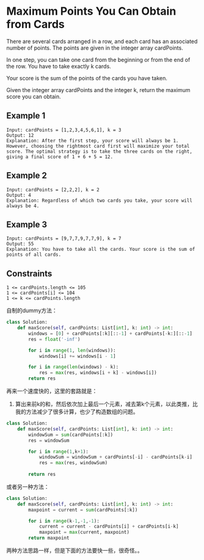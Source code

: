 # Maximum Points You Can Obtain from Cards

There are several cards arranged in a row, and each card has an associated number of points. The points are given in the integer array cardPoints.

In one step, you can take one card from the beginning or from the end of the row. You have to take exactly k cards.

Your score is the sum of the points of the cards you have taken.

Given the integer array cardPoints and the integer k, return the maximum score you can obtain.

## Example 1

```text
Input: cardPoints = [1,2,3,4,5,6,1], k = 3
Output: 12
Explanation: After the first step, your score will always be 1. However, choosing the rightmost card first will maximize your total score. The optimal strategy is to take the three cards on the right, giving a final score of 1 + 6 + 5 = 12.
```

## Example 2

```text
Input: cardPoints = [2,2,2], k = 2
Output: 4
Explanation: Regardless of which two cards you take, your score will always be 4.
```

## Example 3

```text
Input: cardPoints = [9,7,7,9,7,7,9], k = 7
Output: 55
Explanation: You have to take all the cards. Your score is the sum of points of all cards.
```

## Constraints

```text
1 <= cardPoints.length <= 105
1 <= cardPoints[i] <= 104
1 <= k <= cardPoints.length
```

自制的dummy方法：

```python
class Solution:
    def maxScore(self, cardPoints: List[int], k: int) -> int:
        windows = [0] + cardPoints[:k][::-1] + cardPoints[-k:][::-1]
        res = float('-inf')

        for i in range(1, len(windows)):
            windows[i] += windows[i - 1]

        for i in range(len(windows) - k):
            res = max(res, windows[i + k] - windows[i])
        return res
```

再来一个速度快的，这里的套路就是：

1. 算出来前k的和，然后依次加上最后一个元素，减去第k个元素，以此类推，比我的方法减少了很多计算，也少了构造数组的问题。

```python
class Solution:
    def maxScore(self, cardPoints: List[int], k: int) -> int:
        windowSum = sum(cardPoints[:k])
        res = windowSum

        for i in range(1,k+1):
            windowSum = windowSum + cardPoints[-i] - cardPoints[k-i]
            res = max(res, windowSum)
        
        return res
```

或者另一种方法：

```python
class Solution:
    def maxScore(self, cardPoints: List[int], k: int) -> int:
        maxpoint = current = sum(cardPoints[:k])

        for i in range(k-1,-1,-1):
            current = current - cardPoints[i] + cardPoints[i-k]
            maxpoint = max(current, maxpoint)
        return maxpoint
```

两种方法思路一样，但是下面的方法要快一些，很奇怪。。
